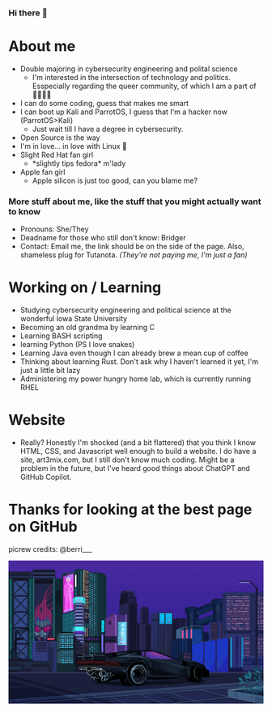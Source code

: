 ### Hi there 👋

<!--
**munkycool/munkycool** is a ✨ _special_ ✨ repository because its `README.md` (this file) appears on your GitHub profile.

Here are some ideas to get you started:

- 🔭 I’m currently working on ...
- 🌱 I’m currently learning ...
- 👯 I’m looking to collaborate on ...
- 🤔 I’m looking for help with ...
- 💬 Ask me about ...
- 📫 How to reach me: ...
- 😄 Pronouns: ...
- ⚡ Fun fact: ...
-->

# About me

- Double majoring in cybersecurity engineering and polital science
    - I'm interested in the intersection of technology and politics. Esspecially regarding the queer community, of which I am a part of 🏳️‍🌈🏳️‍⚧️
- I can do some coding, guess that makes me smart
- I can boot up Kali and ParrotOS, I guess that I'm a hacker now (ParrotOS>Kali)
  - Just wait till I have a degree in cybersecurity. 
- Open Source is the way
- I'm in love... in love with Linux 🐧
- Slight Red Hat fan girl
    - \*slightly tips fedora* m'lady 
 - Apple fan girl 
    - Apple silicon is just too good, can you blame me?

### More stuff about me, like the stuff that you might actually want to know

- Pronouns: She/They
- Deadname for those who still don't know: Bridger
- Contact: Email me, the link should be on the side of the page. Also, shameless plug for Tutanota. *(They're not paying me, I'm just a fan)*

# Working on / Learning 

- Studying cybersecurity engineering and political science at the wonderful Iowa State University
- Becoming an old grandma by learning C
- Learning BASH scripting
- learning Python (PS I love snakes)
- Learning Java even though I can already brew a mean cup of coffee
- Thinking about learning Rust. Don't ask why I haven't learned it yet, I'm just a little bit lazy
- Administering my power hungry home lab, which is currently running RHEL

# Website

- Really? Honestly I'm shocked (and a bit flattered) that you think I know HTML, CSS, and Javascript well enough to build a website. I do have a site, art3mix.com, but I still don't know much coding. Might be a problem in the future, but I've heard good things about ChatGPT and GitHub Copilot.

# Thanks for looking at the best page on GitHub

picrew credits: @berri___

![cyber punk original source:https://imgur.com/N0haYzT ](https://github.com/munkycool/munkycool/blob/main/external-content.duckduckgo.com.gif)

